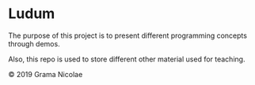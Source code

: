 # Ludum

The purpose of this project is to present different programming concepts through demos.

Also, this repo is used to store different other material used for teaching.

© 2019 Grama Nicolae